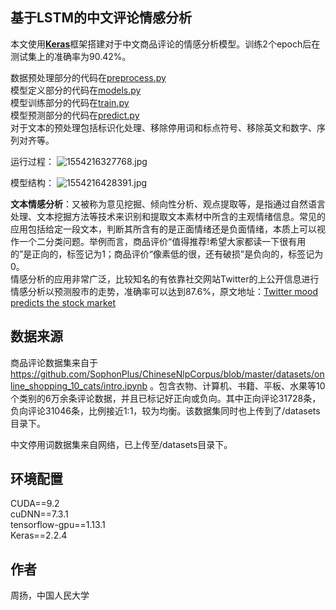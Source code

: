 ## 基于LSTM的中文评论情感分析
本文使用[**Keras**](https://keras.io/)框架搭建对于中文商品评论的情感分析模型。训练2个epoch后在测试集上的准确率为90.42%。

数据预处理部分的代码在[preprocess.py](https://github.com/yang-zhou-x/assignments/blob/master/lstm_sentiment_analysis/preprocess.py)  
模型定义部分的代码在[models.py](https://github.com/yang-zhou-x/assignments/blob/master/lstm_sentiment_analysis/models.py)  
模型训练部分的代码在[train.py](https://github.com/yang-zhou-x/assignments/blob/master/lstm_sentiment_analysis/train.py)  
模型预测部分的代码在[predict.py](https://github.com/yang-zhou-x/assignments/blob/master/lstm_sentiment_analysis/predict.py)  
对于文本的预处理包括标识化处理、移除停用词和标点符号、移除英文和数字、序列对齐等。  

运行过程：
![1554216327768.jpg](https://i.loli.net/2019/04/02/5ca37626ad6e1.jpg)

模型结构：
![1554216428391.jpg](https://i.loli.net/2019/04/02/5ca37626ac5c0.jpg)


**文本情感分析**：又被称为意见挖掘、倾向性分析、观点提取等，是指通过自然语言处理、文本挖掘方法等技术来识别和提取文本素材中所含的主观情绪信息。常见的应用包括给定一段文本，判断其所含有的是正面情绪还是负面情绪，本质上可以视作一个二分类问题。举例而言，商品评价“值得推荐!希望大家都读一下很有用的”是正向的，标签记为1；商品评价“像素低的很，还有破损”是负向的，标签记为0。  
情感分析的应用非常广泛，比较知名的有依靠社交网站Twitter的上公开信息进行情感分析以预测股市的走势，准确率可以达到87.6%，原文地址：[Twitter mood predicts the stock market](https://arxiv.org/pdf/1010.3003.pdf)

## 数据来源
商品评论数据集来自于 https://github.com/SophonPlus/ChineseNlpCorpus/blob/master/datasets/online_shopping_10_cats/intro.ipynb
。包含衣物、计算机、书籍、平板、水果等10个类别的6万余条评论数据，并且已标记好正向或负向。其中正向评论31728条，负向评论31046条，比例接近1:1，较为均衡。该数据集同时也上传到了/datasets目录下。

中文停用词数据集来自网络，已上传至/datasets目录下。

## 环境配置
CUDA==9.2  
cuDNN==7.3.1  
tensorflow-gpu==1.13.1  
Keras==2.2.4  

## 作者
周扬，中国人民大学
